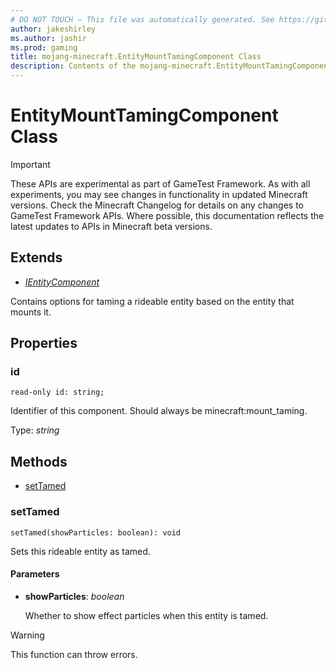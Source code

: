 ```yaml
---
# DO NOT TOUCH — This file was automatically generated. See https://github.com/Mojang/MinecraftScriptingApiDocsGenerator to modify descriptions, examples, etc.
author: jakeshirley
ms.author: jashir
ms.prod: gaming
title: mojang-minecraft.EntityMountTamingComponent Class
description: Contents of the mojang-minecraft.EntityMountTamingComponent class.
---
```

# EntityMountTamingComponent Class
>[!IMPORTANT]
>These APIs are experimental as part of GameTest Framework. As with all experiments, you may see changes in functionality in updated Minecraft versions. Check the Minecraft Changelog for details on any changes to GameTest Framework APIs. Where possible, this documentation reflects the latest updates to APIs in Minecraft beta versions.

## Extends
- [*IEntityComponent*](IEntityComponent.md)

Contains options for taming a rideable entity based on the entity that mounts it.

## Properties
### **id**
`read-only id: string;`

Identifier of this component. Should always be minecraft:mount_taming.

Type: *string*



## Methods
- [setTamed](#settamed)
  
### **setTamed**
`
setTamed(showParticles: boolean): void
`

Sets this rideable entity as tamed.
#### **Parameters**
- **showParticles**: *boolean*
  
  Whether to show effect particles when this entity is tamed.


> [!WARNING]
> This function can throw errors.

